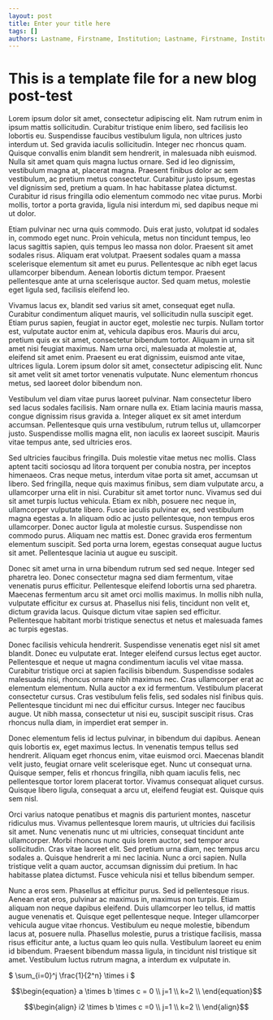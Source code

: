 ```yaml
---
layout: post
title: Enter your title here
tags: []
authors: Lastname, Firstname, Institution; Lastname, Firstname, Institution
---
```


# This is a template file for a new blog post-test

Lorem ipsum dolor sit amet, consectetur adipiscing elit. Nam rutrum enim in ipsum mattis sollicitudin. Curabitur tristique enim libero, sed facilisis leo lobortis eu. Suspendisse faucibus vestibulum ligula, non ultrices justo interdum ut. Sed gravida iaculis sollicitudin. Integer nec rhoncus quam. Quisque convallis enim blandit sem hendrerit, in malesuada nibh euismod. Nulla sit amet quam quis magna luctus ornare. Sed id leo dignissim, vestibulum magna at, placerat magna. Praesent finibus dolor ac sem vestibulum, ac pretium metus consectetur. Curabitur justo ipsum, egestas vel dignissim sed, pretium a quam. In hac habitasse platea dictumst. Curabitur id risus fringilla odio elementum commodo nec vitae purus. Morbi mollis, tortor a porta gravida, ligula nisi interdum mi, sed dapibus neque mi ut dolor.

Etiam pulvinar nec urna quis commodo. Duis erat justo, volutpat id sodales in, commodo eget nunc. Proin vehicula, metus non tincidunt tempus, leo lacus sagittis sapien, quis tempus leo massa non dolor. Praesent sit amet sodales risus. Aliquam erat volutpat. Praesent sodales quam a massa scelerisque elementum sit amet eu purus. Pellentesque ac nibh eget lacus ullamcorper bibendum. Aenean lobortis dictum tempor. Praesent pellentesque ante at urna scelerisque auctor. Sed quam metus, molestie eget ligula sed, facilisis eleifend leo.

Vivamus lacus ex, blandit sed varius sit amet, consequat eget nulla. Curabitur condimentum aliquet mauris, vel sollicitudin nulla suscipit eget. Etiam purus sapien, feugiat in auctor eget, molestie nec turpis. Nullam tortor est, vulputate auctor enim at, vehicula dapibus eros. Mauris dui arcu, pretium quis ex sit amet, consectetur bibendum tortor. Aliquam in urna sit amet nisi feugiat maximus. Nam urna orci, malesuada at molestie at, eleifend sit amet enim. Praesent eu erat dignissim, euismod ante vitae, ultrices ligula. Lorem ipsum dolor sit amet, consectetur adipiscing elit. Nunc sit amet velit sit amet tortor venenatis vulputate. Nunc elementum rhoncus metus, sed laoreet dolor bibendum non.

Vestibulum vel diam vitae purus laoreet pulvinar. Nam consectetur libero sed lacus sodales facilisis. Nam ornare nulla ex. Etiam lacinia mauris massa, congue dignissim risus gravida a. Integer aliquet ex sit amet interdum accumsan. Pellentesque quis urna vestibulum, rutrum tellus ut, ullamcorper justo. Suspendisse mollis magna elit, non iaculis ex laoreet suscipit. Mauris vitae tempus ante, sed ultricies eros.

Sed ultricies faucibus fringilla. Duis molestie vitae metus nec mollis. Class aptent taciti sociosqu ad litora torquent per conubia nostra, per inceptos himenaeos. Cras neque metus, interdum vitae porta sit amet, accumsan ut libero. Sed fringilla, neque quis maximus finibus, sem diam vulputate arcu, a ullamcorper urna elit in nisi. Curabitur sit amet tortor nunc. Vivamus sed dui sit amet turpis luctus vehicula. Etiam ex nibh, posuere nec neque in, ullamcorper vulputate libero. Fusce iaculis pulvinar ex, sed vestibulum magna egestas a. In aliquam odio ac justo pellentesque, non tempus eros ullamcorper. Donec auctor ligula at molestie cursus. Suspendisse non commodo purus. Aliquam nec mattis est. Donec gravida eros fermentum elementum suscipit. Sed porta urna lorem, egestas consequat augue luctus sit amet. Pellentesque lacinia ut augue eu suscipit.

Donec sit amet urna in urna bibendum rutrum sed sed neque. Integer sed pharetra leo. Donec consectetur magna sed diam fermentum, vitae venenatis purus efficitur. Pellentesque eleifend lobortis urna sed pharetra. Maecenas fermentum arcu sit amet orci mollis maximus. In mollis nibh nulla, vulputate efficitur ex cursus at. Phasellus nisi felis, tincidunt non velit et, dictum gravida lacus. Quisque dictum vitae sapien sed efficitur. Pellentesque habitant morbi tristique senectus et netus et malesuada fames ac turpis egestas.

Donec facilisis vehicula hendrerit. Suspendisse venenatis eget nisl sit amet blandit. Donec eu vulputate erat. Integer eleifend cursus lectus eget auctor. Pellentesque et neque ut magna condimentum iaculis vel vitae massa. Curabitur tristique orci at sapien facilisis bibendum. Suspendisse sodales malesuada nisi, rhoncus ornare nibh maximus nec. Cras ullamcorper erat ac elementum elementum. Nulla auctor a ex id fermentum. Vestibulum placerat consectetur cursus. Cras vestibulum felis felis, sed sodales nisl finibus quis. Pellentesque tincidunt mi nec dui efficitur cursus. Integer nec faucibus augue. Ut nibh massa, consectetur ut nisi eu, suscipit suscipit risus. Cras rhoncus nulla diam, in imperdiet erat semper in.

Donec elementum felis id lectus pulvinar, in bibendum dui dapibus. Aenean quis lobortis ex, eget maximus lectus. In venenatis tempus tellus sed hendrerit. Aliquam eget rhoncus enim, vitae euismod orci. Maecenas blandit velit justo, feugiat ornare velit scelerisque eget. Nunc ut consequat urna. Quisque semper, felis et rhoncus fringilla, nibh quam iaculis felis, nec pellentesque tortor lorem placerat tortor. Vivamus consequat aliquet cursus. Quisque libero ligula, consequat a arcu ut, eleifend feugiat est. Quisque quis sem nisl.

Orci varius natoque penatibus et magnis dis parturient montes, nascetur ridiculus mus. Vivamus pellentesque lorem mauris, ut ultricies dui facilisis sit amet. Nunc venenatis nunc ut mi ultricies, consequat tincidunt ante ullamcorper. Morbi rhoncus nunc quis lorem auctor, sed tempor arcu sollicitudin. Cras vitae laoreet elit. Sed pretium urna diam, nec tempus arcu sodales a. Quisque hendrerit a mi nec lacinia. Nunc a orci sapien. Nulla tristique velit a quam auctor, accumsan dignissim dui pretium. In hac habitasse platea dictumst. Fusce vehicula nisi et tellus bibendum semper.

Nunc a eros sem. Phasellus at efficitur purus. Sed id pellentesque risus. Aenean erat eros, pulvinar ac maximus in, maximus non turpis. Etiam aliquam non neque dapibus eleifend. Duis ullamcorper leo tellus, id mattis augue venenatis et. Quisque eget pellentesque neque. Integer ullamcorper vehicula augue vitae rhoncus. Vestibulum eu neque molestie, bibendum lacus at, posuere nulla. Phasellus molestie, purus a tristique facilisis, massa risus efficitur ante, a luctus quam leo quis nulla. Vestibulum laoreet eu enim id bibendum. Praesent bibendum massa ligula, in tincidunt nisl tristique sit amet. Vestibulum luctus rutrum magna, a interdum ex vulputate in.

$ \sum_{i=0}^j \frac{1}{2^n} \times i $

$$\begin{equation}
a \times b \times c = 0 \\
j=1 \\
k=2 \\
\end{equation}$$

$$\begin{align}
i2 \times b \times c =0 \\
j=1 \\
k=2 \\
\end{align}$$

